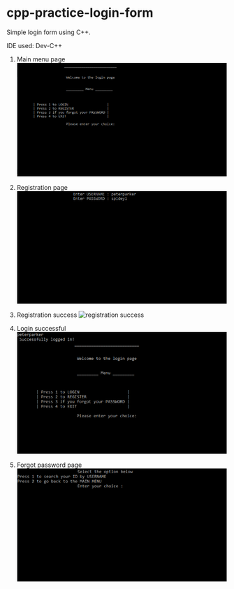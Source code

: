 # cpp-practice-login-form
Simple login form using C++.

IDE used: Dev-C++

1. Main menu page
![main menu page](images/login-form-01.png)

2. Registration page
![registration page](./images/login-form-02.png)

3. Registration success
![registration success](/images/login-form-03.pnge)

4. Login successful
![login successful](images/login-form-04.png)

5. Forgot password page
![forgot password page](images/login-form-05.png)
